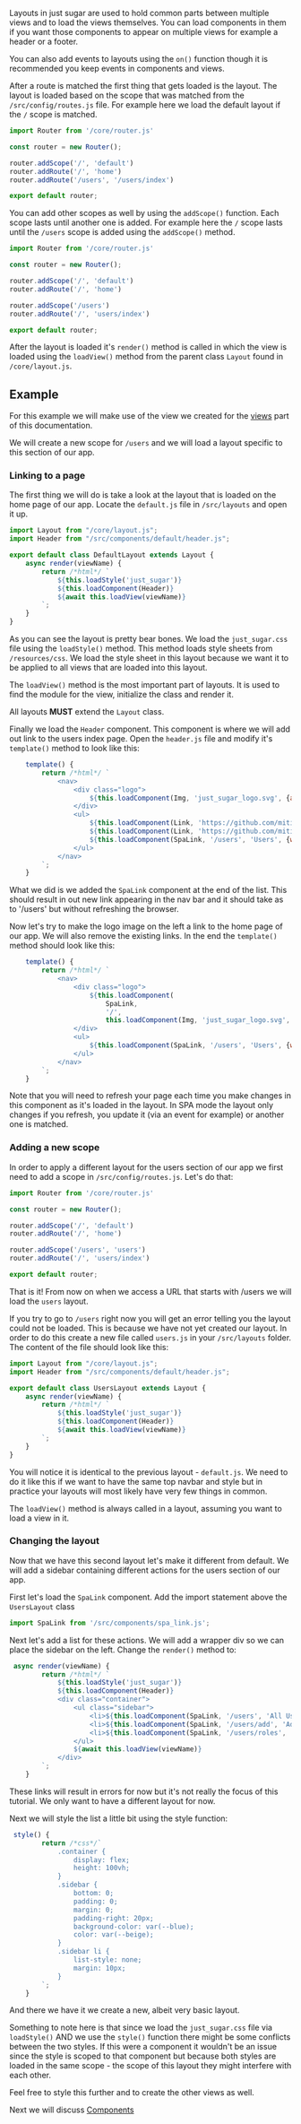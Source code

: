 Layouts in just sugar are used to hold common parts between multiple views and to load the views themselves. You can load components in them if you want those components to appear on multiple views for example a header or a footer.

You can also add events to layouts using the `on()` function though it is recommended you keep events in components and views.

After a route is matched the first thing that gets loaded is the layout. The layout is loaded based on the scope that was matched from the `/src/config/routes.js` file. For example here we load the default layout if the `/` scope is matched.
```javascript
import Router from '/core/router.js'

const router = new Router();

router.addScope('/', 'default')
router.addRoute('/', 'home')
router.addRoute('/users', '/users/index')

export default router;
```
You can add other scopes as well by using the `addScope()` function. Each scope lasts until another one is added. For example here the `/` scope lasts until the `/users` scope is added using the `addScope()` method.

```javascript
import Router from '/core/router.js'

const router = new Router();

router.addScope('/', 'default')
router.addRoute('/', 'home')

router.addScope('/users')
router.addRoute('/', 'users/index')

export default router;
```

After the layout is loaded it's `render()` method is called in which the view is loaded using the `loadView()` method from the parent class `Layout` found in `/core/layout.js`.
## Example

For this example we will make use of the view we created for the [views](Views.md) part of this documentation.

We will create a new scope for `/users` and we will load a layout specific to this section of our app.
### Linking to a page

The first thing we will do is take a look at the layout that is loaded on the home page of our app. Locate the `default.js` file in `/src/layouts` and open it up.

```javascript
import Layout from "/core/layout.js";
import Header from "/src/components/default/header.js";

export default class DefaultLayout extends Layout {
    async render(viewName) {
        return /*html*/ `
            ${this.loadStyle('just_sugar')}
            ${this.loadComponent(Header)}
            ${await this.loadView(viewName)}
        `;
    }
}
```

As you can see the layout is pretty bear bones. We load the `just_sugar.css` file using the `loadStyle()` method. This method loads style sheets from `/resources/css`. We load the style sheet in this layout because we want it to be applied to all views that are loaded into this layout.

The `loadView()` method is the most important part of layouts. It is used to find the module for the view, initialize the class and render it.

All layouts **MUST** extend the `Layout` class.

Finally we load the `Header` component. This component is where we will add out link to the users index page. Open the `header.js` file and modify it's `template()` method to look like this:
```javascript
    template() {
        return /*html*/ `
            <nav>
                <div class="logo">
                    ${this.loadComponent(Img, 'just_sugar_logo.svg', {alt: 'Just sugar logo', width:40, height:40})}
                </div>
                <ul>
                    ${this.loadComponent(Link, 'https://github.com/miti997/just-sugar-documentation', 'Read the docs', {wrapperElement: 'li', target: '_blank'})}
                    ${this.loadComponent(Link, 'https://github.com/miti997/just-sugar', 'Check the project', {wrapperElement: 'li', target: '_blank'})}
                    ${this.loadComponent(SpaLink, '/users', 'Users', {wrapperElement: 'li'})}
                </ul>
            </nav>
        `;
    }
```
What we did is we added the `SpaLink` component at the end of the list. This should result in out new link appearing in the nav bar and it should take as to '/users' but without refreshing the browser.

Now let's try to make the logo image on the left a link to the home page of our app. We will also remove the existing links. In the end the `template()` method should look like this:

```javascript
    template() {
        return /*html*/ `
            <nav>
                <div class="logo">
                    ${this.loadComponent(
                        SpaLink,
                        '/',
                        this.loadComponent(Img, 'just_sugar_logo.svg', {alt: 'Just sugar logo', width:40, height:40}))}
                </div>
                <ul>
                    ${this.loadComponent(SpaLink, '/users', 'Users', {wrapperElement: 'li'})}
                </ul>
            </nav>
        `;
    }
```

Note that you will need to refresh your page each time you make changes in this component as it's loaded in the layout. In SPA mode the layout only changes if you refresh, you update it (via an event for example) or another one is matched.

### Adding a new scope

In order to apply a different layout for the users section of our app we first need to add a scope in `/src/config/routes.js`. Let's do that:
```javascript
import Router from '/core/router.js'

const router = new Router();

router.addScope('/', 'default')
router.addRoute('/', 'home')

router.addScope('/users', 'users')
router.addRoute('/', 'users/index')

export default router;
```
That is it! From now on when we access a URL that starts with /users we will load the `users` layout.

If you try to go to `/users` right now you will get an error telling you the layout could not be loaded. This is because we have not yet created our layout. In order to do this create a new file called `users.js` in your `/src/layouts` folder. The content of the file should look like this:
```javascript
import Layout from "/core/layout.js";
import Header from "/src/components/default/header.js";

export default class UsersLayout extends Layout {
    async render(viewName) {
        return /*html*/ `
            ${this.loadStyle('just_sugar')}
            ${this.loadComponent(Header)}
            ${await this.loadView(viewName)}
        `;
    }
}
```
You will notice it is identical to the previous layout - `default.js`. We need to do it like this if we want to have the same top navbar and style but in practice your layouts will most likely have very few things in common.

The `loadView()` method is always called in a layout, assuming you want to load a view in it.

### Changing the layout

Now that we have this second layout let's make it different from default. We will add a sidebar containing different actions for the users section of our app.

First let's load the `SpaLink` component. Add the import statement above the `UsersLayout` class
```javascript
import SpaLink from '/src/components/spa_link.js';
```
Next let's add a list for these actions. We will add a wrapper div so we can place the sidebar on the left. Change the `render()` method to:
```javascript
 async render(viewName) {
        return /*html*/ `
            ${this.loadStyle('just_sugar')}
            ${this.loadComponent(Header)}
            <div class="container">
                <ul class="sidebar">
                    <li>${this.loadComponent(SpaLink, '/users', 'All Users', )}</li>
                    <li>${this.loadComponent(SpaLink, '/users/add', 'Add a New User', )}</li>
                    <li>${this.loadComponent(SpaLink, '/users/roles', 'Manage Roles', )}</li>
                </ul>
                ${await this.loadView(viewName)}
            </div>
        `;
    }
```

These links will result in errors for now but it's not really the focus of this tutorial. We only want to have a different layout for now.

Next we will style the list a little bit using the style function:
```javascript
 style() {
        return /*css*/`
            .container {
                display: flex;
                height: 100vh;
            }
            .sidebar {
                bottom: 0;
                padding: 0;
                margin: 0;
                padding-right: 20px;
                background-color: var(--blue);
                color: var(--beige);
            }
            .sidebar li {
                list-style: none;
                margin: 10px;
            }
        `;
    }
```

And there we have it we create a new, albeit very basic layout.

Something to note here is that since we load the `just_sugar.css` file via `loadStyle()` AND we use the `style()` function there might be some conflicts between the two styles. If this were a component it wouldn't be an issue since the style is scoped to that component but because both styles are loaded in the same scope - the scope of this layout they might interfere with each other.

Feel free to style this further and to create the other views as well.

Next we will discuss [Components](Components.md)